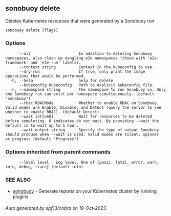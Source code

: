## sonobuoy delete

Deletes Kubernetes resources that were generated by a Sonobuoy run

```
sonobuoy delete [flags]
```

### Options

```
      --all                     In addition to deleting Sonobuoy namespaces, also clean up dangling e2e namespaces (those with 'e2e-framework' and 'e2e-run' labels).
      --context string          Context in the kubeconfig to use.
      --dry-run                 If true, only print the image operations that would be performed.
  -h, --help                    help for delete
      --kubeconfig Kubeconfig   Path to explicit kubeconfig file.
  -n, --namespace string        The namespace to run Sonobuoy in. Only one Sonobuoy run can exist per namespace simultaneously. (default "sonobuoy")
      --rbac RBACMode           Whether to enable RBAC on Sonobuoy. Valid modes are Enable, Disable, and Detect (query the server to see whether to enable RBAC). (default Detect)
      --wait int[=60]           Wait for resources to be deleted before completing. 0 indicates do not wait. By providing --wait the default is to wait up to 1 hour.
      --wait-output string      Specify the type of output Sonobuoy should produce when --wait is used. Valid modes are silent, spinner, or progress (default "Progress")
```

### Options inherited from parent commands

```
      --level level   Log level. One of {panic, fatal, error, warn, info, debug, trace} (default info)
```

### SEE ALSO

* [sonobuoy](sonobuoy.md)	 - Generate reports on your Kubernetes cluster by running plugins

###### Auto generated by spf13/cobra on 19-Oct-2023
